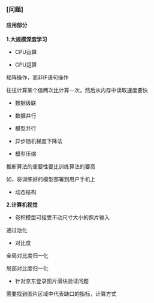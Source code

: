 ### [问题]

#### 应用部分

**1.大规模深度学习**

- CPU运算

- GPU运算

矩阵操作，而非IF语句操作

往往计算某个值两次比计算一次，然后从内存中读取速度要快

- 数据级联

- 数据并行

- 模型并行

- 异步随机梯度下降法

- 模型压缩

推断算法的重要性要比训练算法的要高

如，将训练好的模型部署到用户手机上

- 动态结构


**2.计算机视觉**

- 卷积模型可接受不动尺寸大小的照片输入

通过池化

- 对比度

全局对比度归一化

局部对比度归一化

- 针对京东登录图片滑块验证问题

需要找到图片区域中代表缺口的指标，计算方式

